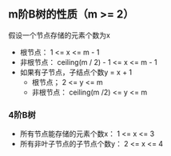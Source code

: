 ## m阶B树的性质（m >= 2）

假设一个节点存储的元素个数为x

- 根节点： 1 <= x <= m - 1
- 非根节点： ceiling(m / 2) - 1 <= x <= m - 1
- 如果有子节点，子结点个数y = x + 1
    - 根节点； 2 <= y <= m
    - 非根节点： ceiling(m /2) <= y <= m
    
### 4阶B树
- 所有节点能存储的元素个数x： 1 <= x <= 3
- 所有非叶子节点的子节点个数y： 2 <= x <= 4
